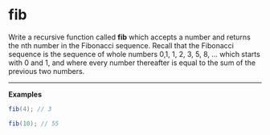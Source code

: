 # fib

Write a recursive function called __fib__ which accepts a number and returns the nth number in the Fibonacci sequence. Recall that the Fibonacci sequence is the sequence of whole numbers 0,1, 1, 2, 3, 5, 8, ... which starts with 0 and 1, and where every number thereafter is equal to the sum of the previous two numbers.

---

__Examples__

```java
fib(4); // 3

fib(10); // 55
```